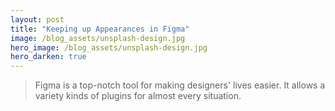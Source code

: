 ```yaml
---
layout: post
title: "Keeping up Appearances in Figma"
image: /blog_assets/unsplash-design.jpg
hero_image: /blog_assets/unsplash-design.jpg
hero_darken: true
---
```


> Figma is a top-notch tool for making designers' lives easier. It allows a variety kinds of plugins for almost every situation.

